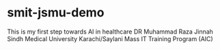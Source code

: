 # smit-jsmu-demo
This is my first step towards AI in healthcare
DR Muhammad Raza Jinnah Sindh Medical University Karachi/Saylani Mass IT Training Program (AIC)
